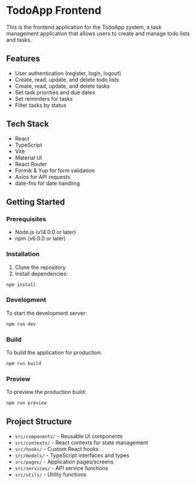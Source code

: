 # TodoApp Frontend

This is the frontend application for the TodoApp system, a task management application that allows users to create and manage todo lists and tasks.

## Features

- User authentication (register, login, logout)
- Create, read, update, and delete todo lists
- Create, read, update, and delete tasks
- Set task priorities and due dates
- Set reminders for tasks
- Filter tasks by status

## Tech Stack

- React
- TypeScript
- Vite
- Material UI
- React Router
- Formik & Yup for form validation
- Axios for API requests
- date-fns for date handling

## Getting Started

### Prerequisites

- Node.js (v14.0.0 or later)
- npm (v6.0.0 or later)

### Installation

1. Clone the repository
2. Install dependencies:

```bash
npm install
```

### Development

To start the development server:

```bash
npm run dev
```

### Build

To build the application for production:

```bash
npm run build
```

### Preview

To preview the production build:

```bash
npm run preview
```

## Project Structure

- `src/components/` - Reusable UI components
- `src/contexts/` - React contexts for state management
- `src/hooks/` - Custom React hooks
- `src/models/` - TypeScript interfaces and types
- `src/pages/` - Application pages/screens
- `src/services/` - API service functions
- `src/utils/` - Utility functions
